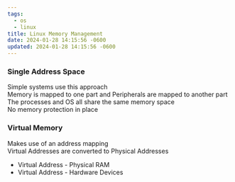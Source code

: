 ```yaml
---
tags:
  - os
  - linux
title: Linux Memory Management
date: 2024-01-28 14:15:56 -0600
updated: 2024-01-28 14:15:56 -0600
---
```


### Single Address Space

Simple systems use this approach  
Memory is mapped to one part and Peripherals are mapped to another part  
The processes and OS all share the same memory space  
No memory protection in place

### Virtual Memory

Makes use of an address mapping  
Virtual Addresses are converted to Physical Addresses

* Virtual Address - Physical RAM
* Virtual Address - Hardware Devices
